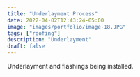 ```yaml
---
title: "Underlayment Process"
date: 2022-04-02T12:43:24-05:00
image: "images/portfolio/image-18.JPG"
tags: ["roofing"]
description: "Underlayment"
draft: false
---
```


Underlayment and flashings being installed.
